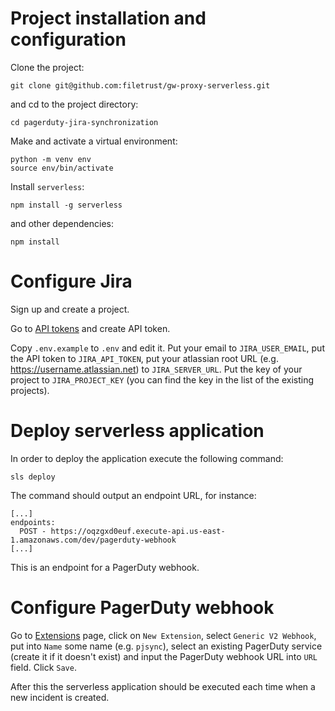 # Project installation and configuration

Clone the project:

```
git clone git@github.com:filetrust/gw-proxy-serverless.git
```

and cd to the project directory:

```
cd pagerduty-jira-synchronization
```

Make and activate a virtual environment:

```
python -m venv env
source env/bin/activate
```

Install `serverless`:

```
npm install -g serverless
```

and other dependencies:

```
npm install
```

# Configure Jira

Sign up and create a project.

Go to [API tokens](https://id.atlassian.com/manage/api-tokens) and
create API token.

Copy `.env.example` to `.env` and edit it. Put your email to
`JIRA_USER_EMAIL`, put the API token to `JIRA_API_TOKEN`, put your
atlassian root URL (e.g. https://username.atlassian.net) to
`JIRA_SERVER_URL`. Put the key of your project to `JIRA_PROJECT_KEY`
(you can find the key in the list of the existing projects).

# Deploy serverless application

In order to deploy the application execute the following command:

```
sls deploy
```

The command should output an endpoint URL, for instance:

```
[...]
endpoints:
  POST - https://oqzgxd0euf.execute-api.us-east-1.amazonaws.com/dev/pagerduty-webhook
[...]

```

This is an endpoint for a PagerDuty webhook.

# Configure PagerDuty webhook

Go to [Extensions](https://atykhonov.pagerduty.com/extensions) page,
click on `New Extension`, select `Generic V2 Webhook`, put into `Name`
some name (e.g. `pjsync`), select an existing PagerDuty service
(create it if it doesn't exist) and input the PagerDuty webhook URL
into `URL` field. Click `Save`.

After this the serverless application should be executed each time
when a new incident is created.
